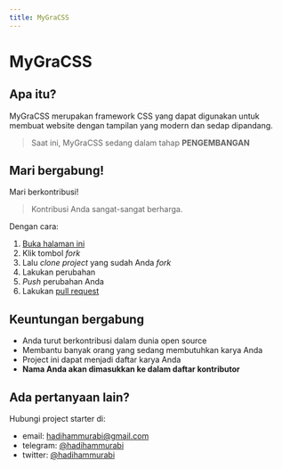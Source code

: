 ```yaml
---
title: MyGraCSS
---
```

# MyGraCSS

## Apa itu?
MyGraCSS merupakan framework CSS yang dapat digunakan untuk
membuat website dengan tampilan yang modern dan sedap dipandang.

> Saat ini, MyGraCSS sedang dalam tahap **PENGEMBANGAN**


## Mari bergabung!
Mari berkontribusi!
> Kontribusi Anda sangat-sangat berharga.

Dengan cara:
1. [Buka halaman ini](https://github.com/mygradev/mygracss)
2. Klik tombol _fork_
3. Lalu _clone project_ yang sudah Anda _fork_
4. Lakukan perubahan
5. _Push_ perubahan Anda
6. Lakukan [pull request](https://yangsu.github.io/pull-request-tutorial/)


## Keuntungan bergabung
- Anda turut berkontribusi dalam dunia open source
- Membantu banyak orang yang sedang membutuhkan karya Anda
- Project ini dapat menjadi daftar karya Anda
- **Nama Anda akan dimasukkan ke dalam daftar kontributor**

## Ada pertanyaan lain?
Hubungi project starter di:
- email: [hadihammurabi@gmail.com](mailto:hadihammurabi@gmail.com)
- telegram: [@hadihammurabi](https://t.me/hadihammurabi)
- twitter: [@hadihammurabi](https://twitter.com/hadihammurabi)
